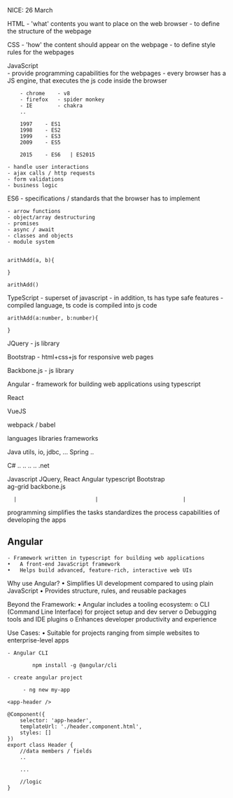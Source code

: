 NICE: 26 March

HTML
    - 'what' contents you want to place on the web browser 
    - to define the structure of the webpage

CSS 
    - 'how' the content should appear on the webpage
    - to define style rules for the webpages

JavaScript  
    - provide programming capabilities for the webpages 
    - every browser has a JS engine, that executes the js code inside the browser 

        - chrome    - v8
        - firefox   - spider monkey 
        - IE        - chakra 
        ..

        1997    - ES1
        1998    - ES2
        1999    - ES3
        2009    - ES5

        2015    - ES6   | ES2015

    - handle user interactions 
    - ajax calls / http requests 
    - form validations
    - business logic 

ES6
    - specifications / standards that the browser has to implement 

    - arrow functions
    - object/array destructuring 
    - promises
    - async / await
    - classes and objects
    - module system


    arithAdd(a, b){

    }

    arithAdd()

TypeScript 
    - superset of javascript
    - in addition, ts has type safe features
    - compiled language, ts code is compiled into js code

    arithAdd(a:number, b:number){

    }

JQuery 
    - js library 

Bootstrap
    - html+css+js for responsive web pages 

Backbone.js
    - js library 


Angular 
    - framework for building web applications using typescript

React 

VueJS

webpack / babel





languages                   libraries                   frameworks 

Java                        utils, io, jdbc, ...        Spring
                            ..


C#                          .. .. .. ..                 .net 


Javascript                  JQuery, React               Angular
typescript                  Bootstrap   
                            ag-grid
                            backbone.js

      |                         |                           |
programming                 simplifies the tasks        standardizes the process 
capabilities                                                of developing the apps





Angular 
------------------------
    - Framework written in typescript for building web applications 
    •	A front-end JavaScript framework
    •	Helps build advanced, feature-rich, interactive web UIs


Why use Angular?
•	Simplifies UI development compared to using plain JavaScript
•	Provides structure, rules, and reusable packages

Beyond the Framework:
•	Angular includes a tooling ecosystem:
    o	CLI (Command Line Interface) for project setup and dev server
    o	Debugging tools and IDE plugins
    o	Enhances developer productivity and experience

Use Cases:
    •	Suitable for projects ranging from simple websites to enterprise-level apps


    - Angular CLI

            npm install -g @angular/cli

    - create angular project 

         - ng new my-app

    <app-header />

    @Component({
        selector: 'app-header',
        templateUrl: './header.component.html',
        styles: []
    })
    export class Header {
        //data members / fields
        ..

        ...

        //logic 
    }